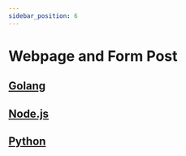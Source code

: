 ```yaml
---
sidebar_position: 6
---
```


# Webpage and Form Post

[Golang](https://github.com/defang-io/defang/tree/main/samples/golang)
---
[Node.js](https://github.com/defang-io/defang/tree/main/samples/nodejs/Web%20Page%20and%20Form%20Post)
---
[Python](https://github.com/defang-io/defang/tree/main/samples/python/Web%20Page%20and%20Form%20Post)
---
